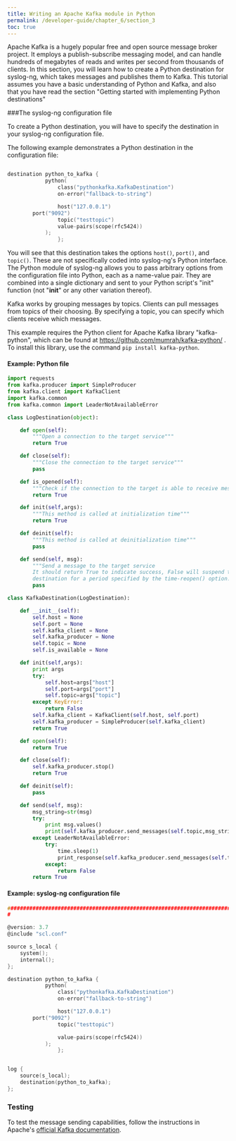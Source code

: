 ```yaml
---
title: Writing an Apache Kafka module in Python
permalink: /developer-guide/chapter_6/section_3
toc: true
---
```


Apache Kafka is a hugely popular free and open source message broker project. It employs a publish-subscribe messaging model, and can handle hundreds of megabytes of reads and writes per second from thousands of clients. In this section, you will learn how to create a Python destination for syslog-ng, which takes messages and publishes them to Kafka. This tutorial assumes you have a basic understanding of Python and Kafka, and also that you have read the section "Getting started with implementing Python destinations"

###The syslog-ng configuration file

To create a Python destination, you will have to specify the destination in your syslog-ng configuration file.

The following example demonstrates a Python destination in the configuration file:

```c

destination python_to_kafka {
            python(
                class("pythonkafka.KafkaDestination")
                on-error("fallback-to-string")

                host("127.0.0.1")
		port("9092")
                topic("testtopic")
                value-pairs(scope(rfc5424))
	        );
                };

```

You will see that this destination takes the options `host()`, `port()`, and `topic()`. These are not specifically coded into syslog-ng's Python interface. The Python module of syslog-ng allows you to pass arbitrary options from the configuration file into Python, each as a name-value pair. They are combined into a single dictionary and sent to your Python script's "init" function (not "__init__" or any other variation thereof).

Kafka works by grouping messages by topics. Clients can pull messages from topics of their choosing. By specifying a topic, you can specify which clients receive which messages.


This example requires the Python client for Apache Kafka library "kafka-python", which can be found at https://github.com/mumrah/kafka-python/ . To install this library, use the command `pip install kafka-python`.


#### Example: Python file ####

```python
import requests
from kafka.producer import SimpleProducer
from kafka.client import KafkaClient
import kafka.common
from kafka.common import LeaderNotAvailableError

class LogDestination(object):

    def open(self):
        """Open a connection to the target service"""
        return True

    def close(self):
        """Close the connection to the target service"""
        pass

    def is_opened(self):
        """Check if the connection to the target is able to receive messages"""
        return True

    def init(self,args):
        """This method is called at initialization time"""
        return True

    def deinit(self):
        """This method is called at deinitialization time"""
        pass

    def send(self, msg):
        """Send a message to the target service
        It should return True to indicate success, False will suspend the
        destination for a period specified by the time-reopen() option."""
        pass

class KafkaDestination(LogDestination):

    def __init__(self):
        self.host = None
        self.port = None
        self.kafka_client = None
        self.kafka_producer = None
        self.topic = None
        self.is_available = None

    def init(self,args):
        print args
        try:
            self.host=args["host"]
            self.port=args["port"]
            self.topic=args["topic"]
        except KeyError:
            return False
        self.kafka_client = KafkaClient(self.host, self.port)
        self.kafka_producer = SimpleProducer(self.kafka_client)
        return True

    def open(self):
        return True

    def close(self):
        self.kafka_producer.stop()
        return True

    def deinit(self):
        pass

    def send(self, msg):
        msg_string=str(msg)
        try:
            print msg.values()
            print(self.kafka_producer.send_messages(self.topic,msg_string))
        except LeaderNotAvailableError:
            try:
                time.sleep(1)
                print_response(self.kafka_producer.send_messages(self.topic,msg_string))
            except:
                return False
        return True


```
#### Example: syslog-ng configuration file ####
```c
#############################################################################
#

@version: 3.7
@include "scl.conf"

source s_local {
	system();
	internal();
};

destination python_to_kafka {
            python(
                class("pythonkafka.KafkaDestination")
                on-error("fallback-to-string")

                host("127.0.0.1")
		port("9092")
                topic("testtopic")

                value-pairs(scope(rfc5424))
	        );
                };


log {
    source(s_local);
    destination(python_to_kafka);
};

```


### Testing
To test the message sending capabilities, follow the instructions in Apache's [official Kafka documentation](http://kafka.apache.org/documentation.html#gettingStarted).
